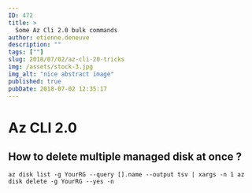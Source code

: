 ```yaml
---
ID: 472
title: >
  Some Az Cli 2.0 bulk commands
author: etienne.deneuve
description: ""
tags: [""]
slug: 2018/07/02/az-cli-20-tricks
img: /assets/stock-3.jpg
img_alt: "nice abstract image"
published: true
pubDate: 2018-07-02 12:35:17
---
```


# Az CLI 2.0

## How to delete multiple managed disk at once ?

```
az disk list -g YourRG --query [].name --output tsv | xargs -n 1 az disk delete -g YourRG --yes -n
```
